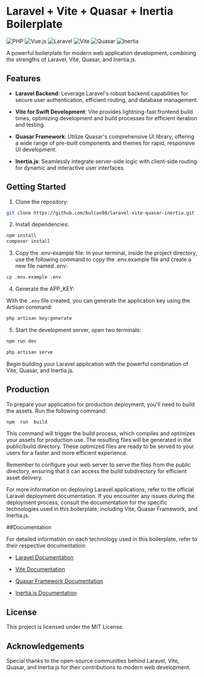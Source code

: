 # Laravel + Vite + Quasar + Inertia Boilerplate
![PHP](https://img.shields.io/badge/php-^8.1-%23777BB4.svg?style=for-the-badge&logo=php&logoColor=white)
![Vue.js](https://img.shields.io/badge/vuejs-^3.3.4-%2335495e.svg?style=for-the-badge&logo=vuedotjs&logoColor=%234FC08D)
![Laravel](https://img.shields.io/badge/laravel-^10.10-%23FF2D20.svg?style=for-the-badge&logo=laravel&logoColor=white)
![Vite](https://img.shields.io/badge/vite-^4.0.0-%23646CFF.svg?style=for-the-badge&logo=vite&logoColor=white)
![Quasar](https://img.shields.io/badge/Quasar-^2.12.7-16B7FB?style=for-the-badge&logo=quasar&logoColor=black)
![Inertia](https://img.shields.io/badge/Inertia-^1.0.12-8569ec?style=for-the-badge&logo=Inertia&logoColor=fff)

A powerful boilerplate for modern web application development, combining the strengths of Laravel, Vite, Quasar, and Inertia.js.

## Features

-  **Laravel Backend**: Leverage Laravel's robust backend capabilities for secure user authentication, efficient routing, and database management.

-  **Vite for Swift Development**: Vite provides lightning-fast frontend build times, optimizing development and build processes for efficient iteration and testing.

-  **Quasar Framework**: Utilize Quasar's comprehensive UI library, offering a wide range of pre-built components and themes for rapid, responsive UI development.

-  **Inertia.js**: Seamlessly integrate server-side logic with client-side routing for dynamic and interactive user interfaces.

## Getting Started

1. Clone the repository:

```bash
git clone https://github.com/bulcao98/laravel-vite-quasar-inertia.git
```

2. Install dependencies:

```bash
npm install
composer install
```
3. Copy the .env-example file:
In your terminal, inside the project directory, use the following command to copy the .env.example file and create a new file named .env:
```bash
cp .env.example .env
```

4. Generate the APP_KEY:

With the `.env` file created, you can generate the application key using the Artisan command:
```bash
php artisan key:generate
```

5. Start the development server, open two terminals:

```bash
npm run dev
```

```bash
php artisan serve
```

Begin building your Laravel application with the powerful combination of Vite, Quasar, and Inertia.js.

## Production

To prepare your application for production deployment, you'll need to build the assets. Run the following command:

```bash
npm  run  build
```

This command will trigger the build process, which compiles and optimizes your assets for production use. The resulting files will be generated in the public/build directory. These optimized files are ready to be served to your users for a faster and more efficient experience.

Remember to configure your web server to serve the files from the public directory, ensuring that it can access the build subdirectory for efficient asset delivery.

For more information on deploying Laravel applications, refer to the official Laravel deployment documentation. If you encounter any issues during the deployment process, consult the documentation for the specific technologies used in this boilerplate, including Vite, Quasar Framework, and Inertia.js.

##Documentation

For detailed information on each technology used in this boilerplate, refer to their respective documentation:

-  [Laravel Documentation](https://laravel.com/docs)

-  [Vite Documentation](https://vitejs.dev/guide/)

-  [Quasar Framework Documentation](https://quasar.dev/start/pick-quasar-flavour)

-  [Inertia.js Documentation](https://inertiajs.com/)

## License

This project is licensed under the MIT License.

## Acknowledgements

Special thanks to the open-source communities behind Laravel, Vite, Quasar, and Inertia.js for their contributions to modern web development.

